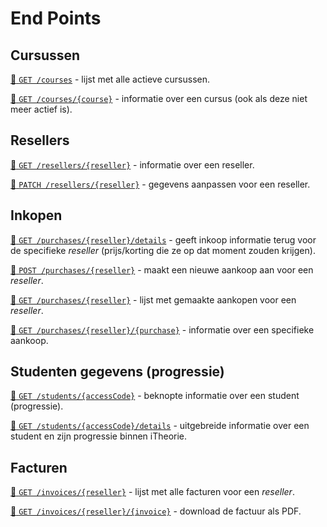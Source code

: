 # End Points

## Cursussen
[:link: `GET /courses`](end-points/get-courses.md) -
lijst met alle actieve cursussen.

[:link: `GET /courses/{course}`](end-points/get-courses-course.md) -
informatie over een cursus (ook als deze niet meer actief is).

## Resellers
[:link: `GET /resellers/{reseller}`](end-points/get-resellers-reseller.md) -
informatie over een reseller.

[:link: `PATCH /resellers/{reseller}`](end-points/patch-resellers-reseller.md) -
gegevens aanpassen voor een reseller.

## Inkopen
[:link: `GET /purchases/{reseller}/details`](end-points/get-purchases-reseller-details.md) -
geeft inkoop informatie terug voor de specifieke <dfn>reseller</dfn> (prijs/korting die ze op dat moment zouden krijgen).

[:link: `POST /purchases/{reseller}`](end-points/post-purchases-reseller.md)  -
maakt een nieuwe aankoop aan voor een <dfn>reseller</dfn>.

[:link: `GET /purchases/{reseller}`](end-points/get-purchases-reseller.md) -
lijst met gemaakte aankopen voor een <dfn>reseller</dfn>.

[:link: `GET /purchases/{reseller}/{purchase}`](end-points/get-purchases-reseller-purchase.md) -
informatie over een specifieke aankoop.

## Studenten gegevens (progressie)
[:link: `GET /students/{accessCode}`](end-points/get-students-accesscode.md) - 
beknopte informatie over een student (progressie).

[:link: `GET /students/{accessCode}/details`](end-points/get-students-accesscode-details.md) - 
uitgebreide informatie over een student en zijn progressie binnen iTheorie.

## Facturen
[:link: `GET /invoices/{reseller}`](end-points/get-invoices-reseller.md) -
lijst met alle facturen voor een <dfn>reseller</dfn>.

[:link: `GET /invoices/{reseller}/{invoice}`](end-points/get-invoices-reseller-invoice.md) -
download de factuur als PDF.
